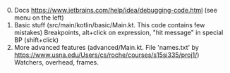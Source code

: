 0. Docs
https://www.jetbrains.com/help/idea/debugging-code.html (see menu on the left)
1. Basic stuff (src/main/kotlin/basic/Main.kt. This code contains few mistakes)
Breakpoints, alt+click on expression, "hit message" in special BP (shift+click)
2. More advanced features (advanced/Main.kt. File 'names.txt' by https://www.usna.edu/Users/cs/roche/courses/s15si335/proj1/)
 Watchers, overhead, frames.